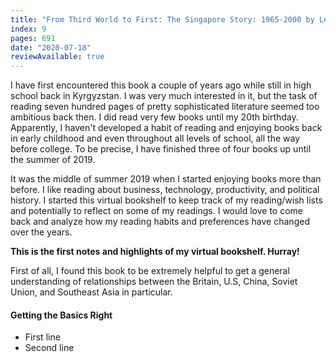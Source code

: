 ```yaml
---
title: "From Third World to First: The Singapore Story: 1965-2000 by Lee Kuan Yew"
index: 9
pages: 691
date: "2020-07-18"
reviewAvailable: true
---
```


I have first encountered this book a couple of years ago while still in high school back in Kyrgyzstan. I was very much interested in it, but the task of reading seven hundred pages of pretty sophisticated literature seemed too ambitious back then. I did read very few books until my 20th birthday. Apparently, I haven't developed a habit of reading and enjoying books back in early childhood and even throughout all levels of school, all the way before college. To be precise, I have finished three of four books up until the summer of 2019. 

It was the middle of summer 2019 when I started enjoying books more than before. I like reading about business, technology, productivity, and political history. I started this virtual bookshelf to keep track of my reading/wish lists and potentially to reflect on some of my readings. I would love to come back and analyze how my reading habits and preferences have changed over the years. 

**This is the first notes and highlights of my virtual bookshelf. Hurray!**

First of all, I found this book to be extremely helpful to get a general understanding of relationships between the Britain, U.S, China, Soviet Union, and Southeast Asia in particular. 

#### Getting the Basics Right

- First line
- Second line
